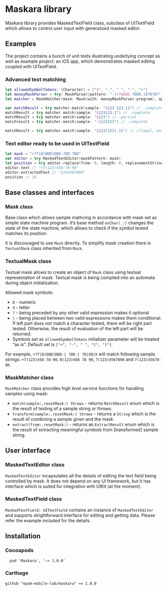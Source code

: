 # Maskara library
Maskara library provides MaskedTextField class, subclass of UITextField which allows to control user input with generalized masked editor.

## Examples
The project contains a bunch of unit tests illustrating underlying concept as well as example project: an iOS app, which demonstrates masked editing coupled with UITextField.

### Advanced text matching
```swift
let allowedSymbolTokens: [Character] = ["$", ".", " ", "-", "+"]
let moneyMaskParser = try! MaskParser(pattern: "-|+?$DDD ?DDD.|D?D?D?", allowedSymbolTokens: allowedSymbolTokens)
let matcher = MaskMatcher(mask: Mask(with: moneyMaskParser.program), options: [.optimisticMatch])

var matchResult = try matcher.match(sample: "$123 123.11") // .complete
matchResult = try matcher.match(sample: "$123123.1") // .complete
matchResult = try matcher.match(sample: "$123") // .partial
matchresult = try matcher.match(sample: "-$123123") // .complete

matchResult = try matcher.match(sample: "$123(123).11") // illegal, exception thrown
```

### Text editor ready to be used in UITextField
```swift
let mask = "+?7|8(DDD)DDD-?DD-?DD"
var editor = try MaskedTextEditor(maskPattern: mask)
let position = try editor.replace(from: 0, length: 0, replacementString: "+7(123)456-78-90")
editor.text // "+7(123)456-78-90"
editor.extractedText // "1234567890"
position // 16
```

## Base classes and interfaces

### Mask class
Base class which allows sample mathcing in accordance with mask set as simple state machine program. It’s base method `onChar(_:)` changes the state of the state machine, which allows to check if the symbol tested matches its position.

It is discouraged to use `Mask` directly. To simplify mask creation there is `TextualMask` class inherited from `Mask`.

### TextualMask class
Textual mask allows to create an object of `Mask` class using textual representation of mask. Textual mask is being compiled into an automata during object initialization.

Allowed mask symbols:
- `D` - numeric
- `X` - letter
- `?` - being preceded by any other valid expression makes it optional
- `|` - being placed between two valid expressions makes them conditional. If left part does not match a character tested, there will be right part tested. Otherwise, the result of evaluation of the left part will be returned.
- Symbols set as `allowedSymbolTokens` initializer parameter will be treated “as is”. Default set is `["+", "-", " ", "(", ")"]`.

For example, `+?7|8(DDD)DDD-| ?DD-| ?D|XD|X` will match following sample strings: `+7(123)456-78-90`, `8(123)456 78 90`, `7(123)4567890` and `7(123)45678-OK`.

### MaskMatcher class
`MaskMatcher` class provides high level service functions for handling samples using mask:
- `match(sample:,resetMask:) throws` - returns `MatchResult` enum which is the result of testing of a sample string or throws.
- `transform(sample:,resetMask:) throws` - returns a `String` which is the result of combining a sample given and the mask
- `extract(from:,resetMask:)` - returns an `ExtractResult` enum which is the result of extracting meaningful symbols from [transformed] sample string.

## User interface
### MaskedTextEditor class
`MaskedTextEditor` incapsulates all the details of editing the text field being controlled by mask. It does not depend on any UI framework, but it has interface which is suited for integration with UIKit (at the moment).

### MaskedTextField class
`MaskedTextField: UITextField` contains an instance of `MaskedTextEditor` and supports strightforward interface for editing and getting data. Please refer the example included for the details.

## Installation

### Cocoapods
```
  pod 'Maskara', '~> 1.0.0'
```
### Carthage
```
github "epam-mobile-lab/maskara" == 1.0.0
```



